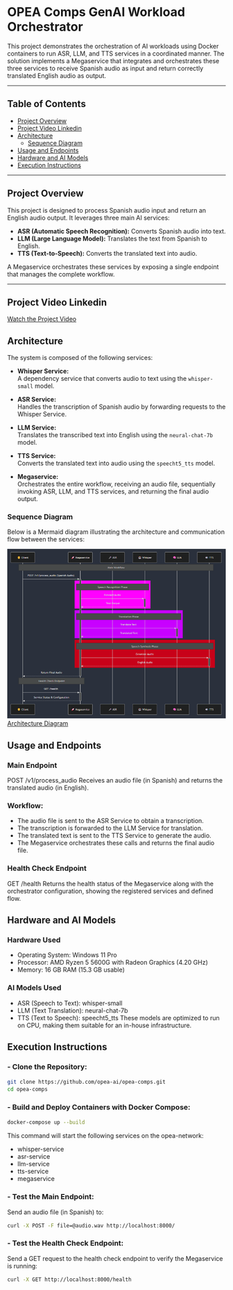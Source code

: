 # OPEA Comps GenAI Workload Orchestrator

This project demonstrates the orchestration of AI workloads using Docker containers to run ASR, LLM, and TTS services in a coordinated manner. The solution implements a Megaservice that integrates and orchestrates these three services to receive Spanish audio as input and return correctly translated English audio as output.

---

## Table of Contents

- [Project Overview](#project-overview)
- [Project Video Linkedin](#project-video-linkedin)
- [Architecture](#architecture)
  - [Sequence Diagram](#sequence-diagram)
- [Usage and Endpoints](#usage-and-endpoints)
- [Hardware and AI Models](#hardware-and-ai-models)
- [Execution Instructions](#execution-instructions)

---

## Project Overview

This project is designed to process Spanish audio input and return an English audio output. It leverages three main AI services:
- **ASR (Automatic Speech Recognition):** Converts Spanish audio into text.
- **LLM (Large Language Model):** Translates the text from Spanish to English.
- **TTS (Text-to-Speech):** Converts the translated text into audio.

A Megaservice orchestrates these services by exposing a single endpoint that manages the complete workflow.

---

## Project Video Linkedin

[Watch the Project Video](https://www.youtube.com/watch?v=FsplQ4NezCo)

## Architecture

The system is composed of the following services:

- **Whisper Service:**  
  A dependency service that converts audio to text using the `whisper-small` model.

- **ASR Service:**  
  Handles the transcription of Spanish audio by forwarding requests to the Whisper Service.

- **LLM Service:**  
  Translates the transcribed text into English using the `neural-chat-7b` model.

- **TTS Service:**  
  Converts the translated text into audio using the `speecht5_tts` model.

- **Megaservice:**  
  Orchestrates the entire workflow, receiving an audio file, sequentially invoking ASR, LLM, and TTS services, and returning the final audio output.

### Sequence Diagram

Below is a Mermaid diagram illustrating the architecture and communication flow between the services:

![Sequence Diagram](./sequence-diagram.png)
 [Architecture Diagram](./architecture-diagram.mmd)

## Usage and Endpoints

### Main Endpoint

 POST /v1/process_audio
 Receives an audio file (in Spanish) and returns the translated audio (in English).

### Workflow:

 - The audio file is sent to the ASR Service to obtain a transcription.
 - The transcription is forwarded to the LLM Service for translation.
 - The translated text is sent to the TTS Service to generate the audio.
 - The Megaservice orchestrates these calls and returns the final audio file.

### Health Check Endpoint

 GET /health
 Returns the health status of the Megaservice along with the orchestrator configuration, showing the registered services and defined flow.

## Hardware and AI Models

### Hardware Used

- Operating System: Windows 11 Pro
- Processor: AMD Ryzen 5 5600G with Radeon Graphics (4.20 GHz)
- Memory: 16 GB RAM (15.3 GB usable)

### AI Models Used

- ASR (Speech to Text): whisper-small
- LLM (Text Translation): neural-chat-7b
- TTS (Text to Speech): speecht5_tts
 These models are optimized to run on CPU, making them suitable for an in-house infrastructure.

## Execution Instructions   

### - Clone the Repository:

```bash
git clone https://github.com/opea-ai/opea-comps.git
cd opea-comps
```

### - Build and Deploy Containers with Docker Compose:

```bash
docker-compose up --build
```

This command will start the following services on the opea-network:

- whisper-service
- asr-service
- llm-service
- tts-service
- megaservice

### - Test the Main Endpoint:

Send an audio file (in Spanish) to:

```bash
curl -X POST -F file=@audio.wav http://localhost:8000/
```

### - Test the Health Check Endpoint:

Send a GET request to the health check endpoint to verify the Megaservice is running:

```bash
curl -X GET http://localhost:8000/health
```
